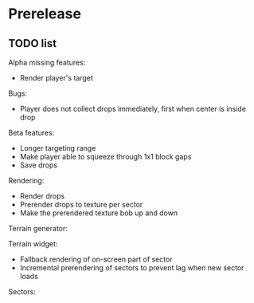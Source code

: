 # Prerelease

## TODO list
Alpha missing features:
* Render player's target

Bugs:
* Player does not collect drops immediately, first when center is inside drop

Beta features:
* Longer targeting range
* Make player able to squeeze through 1x1 block gaps
* Save drops

Rendering:
* Render drops
* Prerender drops to texture per sector
* Make the prerendered texture bob up and down

Terrain generator:

Terrain widget:
* Fallback rendering of on-screen part of sector
* Incremental prerendering of sectors to prevent lag when new sector loads

Sectors:
